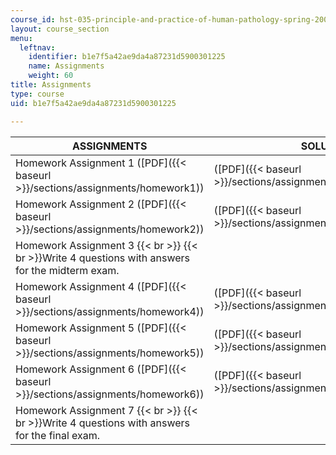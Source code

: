 ```yaml
---
course_id: hst-035-principle-and-practice-of-human-pathology-spring-2003
layout: course_section
menu:
  leftnav:
    identifier: b1e7f5a42ae9da4a87231d5900301225
    name: Assignments
    weight: 60
title: Assignments
type: course
uid: b1e7f5a42ae9da4a87231d5900301225

---
```


| ASSIGNMENTS | SOLUTIONS |
| --- | --- |
| Homework Assignment 1 ([PDF]({{< baseurl >}}/sections/assignments/homework1)) | ([PDF]({{< baseurl >}}/sections/assignments/homework1_answer)) |
| Homework Assignment 2 ([PDF]({{< baseurl >}}/sections/assignments/homework2)) | ([PDF]({{< baseurl >}}/sections/assignments/homework2_answer)) |
| Homework Assignment 3  {{< br >}}  {{< br >}}Write 4 questions with answers for the midterm exam. | &nbsp; |
| Homework Assignment 4 ([PDF]({{< baseurl >}}/sections/assignments/homework4)) | ([PDF]({{< baseurl >}}/sections/assignments/homework4_answers)) |
| Homework Assignment 5 ([PDF]({{< baseurl >}}/sections/assignments/homework5)) | ([PDF]({{< baseurl >}}/sections/assignments/homework5_answers)) |
| Homework Assignment 6 ([PDF]({{< baseurl >}}/sections/assignments/homework6)) | ([PDF]({{< baseurl >}}/sections/assignments/homework6_answers)) |
| Homework Assignment 7  {{< br >}}  {{< br >}}Write 4 questions with answers for the final exam. |